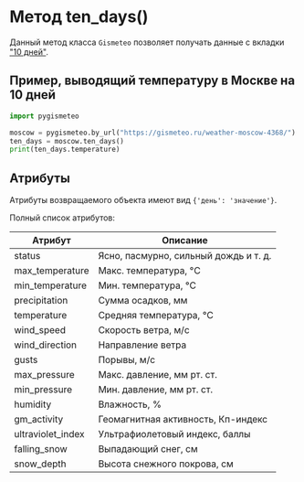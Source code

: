 # Метод ten_days()

Данный метод класса `Gismeteo` позволяет получать данные с вкладки ["10 дней"](https://gismeteo.ru/weather-moscow-4368/10-days/).

## Пример, выводящий температуру в Москве на 10 дней

```python
import pygismeteo

moscow = pygismeteo.by_url("https://gismeteo.ru/weather-moscow-4368/")
ten_days = moscow.ten_days()
print(ten_days.temperature)
```

## Атрибуты

Атрибуты возвращаемого объекта имеют вид `{'день': 'значение'}`.

Полный список атрибутов:

| Атрибут           | Описание                              |
| ----------------- | ------------------------------------- |
| status            | Ясно, пасмурно, сильный дождь и т. д. |
| max_temperature   | Макс. температура, °C                 |
| min_temperature   | Мин. температура, °C                  |
| precipitation     | Сумма осадков, мм                     |
| temperature       | Средняя температура, °C               |
| wind_speed        | Скорость ветра, м/с                   |
| wind_direction    | Направление ветра                     |
| gusts             | Порывы, м/с                           |
| max_pressure      | Макс. давление, мм рт. ст.            |
| min_pressure      | Мин. давление, мм рт. ст.             |
| humidity          | Влажность, %                          |
| gm_activity       | Геомагнитная активность, Кп-индекс    |
| ultraviolet_index | Ультрафиолетовый индекс, баллы        |
| falling_snow      | Выпадающий снег, см                   |
| snow_depth        | Высота снежного покрова, см           |
